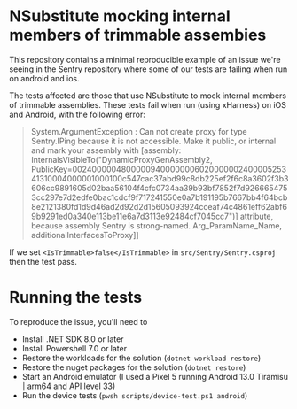 # NSubstitute mocking internal members of trimmable assembies 

This repository contains a minimal reproducible example of an issue we're seeing in the Sentry repository where some of 
our tests are failing when run on android and ios. 

The tests affected are those that use NSubstitute to mock internal members of trimmable assemblies. These tests fail
when run (using xHarness) on iOS and Android, with the following error:

> System.ArgumentException : Can not create proxy for type Sentry.IPing because it is not accessible. Make it public, or internal and mark your assembly with [assembly: InternalsVisibleTo(\"DynamicProxyGenAssembly2, PublicKey=0024000004800000940000000602000000240000525341310004000001000100c547cac37abd99c8db225ef2f6c8a3602f3b3606cc9891605d02baa56104f4cfc0734aa39b93bf7852f7d9266654753cc297e7d2edfe0bac1cdcf9f717241550e0a7b191195b7667bb4f64bcb8e2121380fd1d9d46ad2d92d2d15605093924cceaf74c4861eff62abf69b9291ed0a340e113be11e6a7d3113e92484cf7045cc7\")] attribute, because assembly Sentry is strong-named. Arg_ParamName_Name, additionalInterfacesToProxy]]

If we set `<IsTrimmable>false</IsTrimmable>` in `src/Sentry/Sentry.csproj` then the test pass.

# Running the tests

To reproduce the issue, you'll need to
- Install .NET SDK 8.0 or later
- Install Powershell 7.0 or later
- Restore the workloads for the solution (`dotnet workload restore`)
- Restore the nuget packages for the solution (`dotnet restore`)
- Start an Android emulator (I used a Pixel 5 running Android 13.0 Tiramisu | arm64 and API level 33)
- Run the device tests (`pwsh scripts/device-test.ps1 android`)
